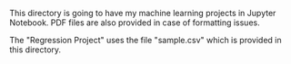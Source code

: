This directory is going to have my machine learning projects in Jupyter Notebook. PDF files are also provided in case of formatting issues.

The "Regression Project" uses the file "sample.csv" which is provided in this directory.
